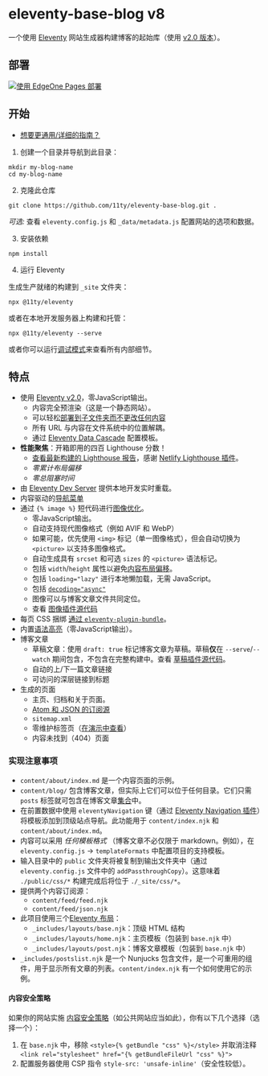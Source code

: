 # eleventy-base-blog v8

一个使用 [Eleventy](https://www.11ty.dev/) 网站生成器构建博客的起始库（使用 [v2.0 版本](https://www.11ty.dev/blog/eleventy-v2/)）。

## 部署

[![使用 EdgeOne Pages 部署](https://cdnstatic.tencentcs.com/edgeone/pages/deploy.svg)](https://console.cloud.tencent.com/edgeone/pages/new?from=github&template=eleventy-template)

## 开始

* [想要更通用/详细的指南？](https://www.11ty.dev/docs/getting-started/)

1. 创建一个目录并导航到此目录：

```
mkdir my-blog-name
cd my-blog-name
```

2. 克隆此仓库

```
git clone https://github.com/11ty/eleventy-base-blog.git .
```

_可选:_ 查看 `eleventy.config.js` 和 `_data/metadata.js` 配置网站的选项和数据。

3. 安装依赖

```
npm install
```

4. 运行 Eleventy

生成生产就绪的构建到 `_site` 文件夹：

```
npx @11ty/eleventy
```

或者在本地开发服务器上构建和托管：

```
npx @11ty/eleventy --serve
```

或者你可以运行[调试模式](https://www.11ty.dev/docs/debugging/)来查看所有内部细节。

## 特点

- 使用 [Eleventy v2.0](https://www.11ty.dev/blog/eleventy-v2/)，零JavaScript输出。
	- 内容完全预渲染（这是一个静态网站）。
	- 可以轻松[部署到子文件夹而不更改任何内容](https://www.11ty.dev/docs/plugins/html-base/)
	- 所有 URL 与内容在文件系统中的位置解耦。
	- 通过 [Eleventy Data Cascade](https://www.11ty.dev/docs/data-cascade/) 配置模板。
- **性能聚焦**：开箱即用的四百 Lighthouse 分数！
	- [查看最新构建的 Lighthouse 报告](https://eleventy-base-blog.netlify.app/reports/lighthouse/)，感谢 [Netlify Lighthouse 插件](https://github.com/netlify/netlify-plugin-lighthouse)。
	- _零累计布局偏移_
	- _零总阻塞时间_
- 由 [Eleventy Dev Server](https://www.11ty.dev/docs/dev-server/) 提供本地开发实时重载。
- 内容驱动的[导航菜单](https://www.11ty.dev/docs/plugins/navigation/)
- 通过 `{% image %}` 短代码进行[图像优化](https://www.11ty.dev/docs/plugins/image/)。
	- 零JavaScript输出。
	- 自动支持现代图像格式（例如 AVIF 和 WebP）
	- 如果可能，优先使用 `<img>` 标记（单一图像格式），但会自动切换为 `<picture>` 以支持多图像格式。
	- 自动生成具有 `srcset` 和可选 `sizes` 的 `<picture>` 语法标记。
	- 包括 `width`/`height` 属性以避免[内容布局偏移](https://web.dev/cls/)。
	- 包括 `loading="lazy"` 进行本地懒加载，无需 JavaScript。
	- 包括 [`decoding="async"`](https://developer.mozilla.org/en-US/docs/Web/API/HTMLImageElement/decoding)
	- 图像可以与博客文章文件共同定位。
	- 查看 [图像插件源代码](https://github.com/11ty/eleventy-base-blog/blob/main/eleventy.config.images.js)
- 每页 CSS 捆绑 [通过 `eleventy-plugin-bundle`](https://github.com/11ty/eleventy-plugin-bundle)。
- 内置[语法高亮](https://www.11ty.dev/docs/plugins/syntaxhighlight/)（零JavaScript输出）。
- 博客文章
	- 草稿文章：使用 `draft: true` 标记博客文章为草稿。草稿**仅**在 `--serve`/`--watch` 期间包含，不包含在完整构建中。查看 [草稿插件源代码](https://github.com/11ty/eleventy-base-blog/blob/main/eleventy.config.drafts.js)。
	- 自动的上/下一篇文章链接
	- 可访问的深层链接到标题
- 生成的页面
	- 主页、归档和关于页面。
	- [Atom 和 JSON 的订阅源](https://www.11ty.dev/docs/plugins/rss/)
	- `sitemap.xml`
	- 零维护标签页（[在演示中查看](https://eleventy-base-blog.netlify.app/tags/)）
	- 内容未找到（404）页面

### 实现注意事项

- `content/about/index.md` 是一个内容页面的示例。
- `content/blog/` 包含博客文章，但实际上它们可以位于任何目录。它们只需 `posts` 标签就可包含在博客文章[集合](https://www.11ty.dev/docs/collections/)中。
- 在前置数据中使用 `eleventyNavigation` 键（通过 [Eleventy Navigation 插件](https://www.11ty.dev/docs/plugins/navigation/)）将模板添加到顶级站点导航。此功能用于 `content/index.njk` 和 `content/about/index.md`。
- 内容可以采用 _任何模板格式_ （博客文章不必仅限于 markdown。例如），在 `eleventy.config.js` -> `templateFormats` 中配置项目的支持模板。
- 输入目录中的 `public` 文件夹将被复制到输出文件夹中（通过 `eleventy.config.js` 文件中的 `addPassthroughCopy`）。这意味着 `./public/css/*` 构建完成后将位于 `./_site/css/*`。
- 提供两个内容订阅源：
	- `content/feed/feed.njk`
	- `content/feed/json.njk`
- 此项目使用三个[Eleventy 布局](https://www.11ty.dev/docs/layouts/)：
	- `_includes/layouts/base.njk`：顶级 HTML 结构
	- `_includes/layouts/home.njk`：主页模板（包装到 `base.njk` 中）
	- `_includes/layouts/post.njk`：博客文章模板（包装到 `base.njk` 中）
- `_includes/postslist.njk` 是一个 Nunjucks 包含文件，是一个可重用的组件，用于显示所有文章的列表。`content/index.njk` 有一个如何使用它的示例。

#### 内容安全策略

如果你的网站实施 [内容安全策略](https://developer.mozilla.org/en-US/docs/Web/HTTP/CSP)（如公共网站应当如此），你有以下几个选择（选择一个）：

1. 在 `base.njk` 中，移除 `<style>{% getBundle "css" %}</style>` 并取消注释 `<link rel="stylesheet" href="{% getBundleFileUrl "css" %}">`
2. 配置服务器使用 CSP 指令 `style-src: 'unsafe-inline'`（安全性较低）。
